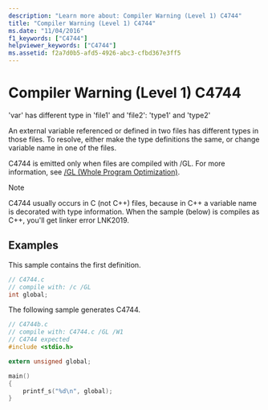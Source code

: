 ```yaml
---
description: "Learn more about: Compiler Warning (Level 1) C4744"
title: "Compiler Warning (Level 1) C4744"
ms.date: "11/04/2016"
f1_keywords: ["C4744"]
helpviewer_keywords: ["C4744"]
ms.assetid: f2a7d0b5-afd5-4926-abc3-cfbd367e3ff5
---
```

# Compiler Warning (Level 1) C4744

'var' has different type in 'file1' and 'file2': 'type1' and 'type2'

An external variable referenced or defined in two files has different types in those files.  To resolve, either make the type definitions the same, or change variable name in one of the files.

C4744 is emitted only when files are compiled with /GL.  For more information, see [/GL (Whole Program Optimization)](../../build/reference/gl-whole-program-optimization.md).

> [!NOTE]
> C4744 usually occurs in C (not C++) files, because in C++ a variable name is decorated with type information.  When the sample (below) is compiles as C++, you'll get linker error LNK2019.

## Examples

This sample contains the first definition.

```c
// C4744.c
// compile with: /c /GL
int global;
```

The following sample generates C4744.

```c
// C4744b.c
// compile with: C4744.c /GL /W1
// C4744 expected
#include <stdio.h>

extern unsigned global;

main()
{
    printf_s("%d\n", global);
}
```
